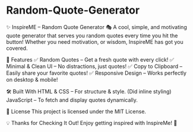 # Random-Quote-Generator

✨ InspireME – Random Quote Generator 🎭
A cool, simple, and motivating quote generator that serves you random quotes every time you hit the button! Whether you need motivation, or wisdom, InspireME has got you covered.

🚀 Features
✅ Random Quotes – Get a fresh quote with every click!
✅ Minimal & Clean UI – No distractions, just quotes!
✅ Copy to Clipboard – Easily share your favorite quotes!
✅ Responsive Design – Works perfectly on desktop & mobile!

🛠 Built With
HTML & CSS – For structure & style. (Did inline styling)
JavaScript – To fetch and display quotes dynamically.

📜 License
This project is licensed under the MIT License.

💡 Thanks for Checking It Out!
Enjoy getting inspired with InspireMe! 🌟
